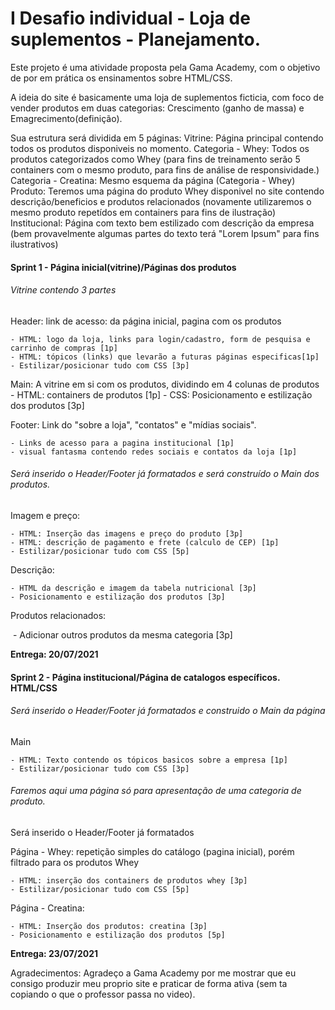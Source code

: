 <h1>I Desafio individual - Loja de suplementos - Planejamento.</h1>

Este projeto é uma atividade proposta pela Gama Academy, com o objetivo de por em prática os ensinamentos sobre HTML/CSS.

A ideia do site é basicamente uma loja de suplementos ficticia, com foco de vender produtos em duas categorias:
Crescimento (ganho de massa) e Emagrecimento(definição).

Sua estrutura será dividida em 5 páginas:
	Vitrine: Página principal contendo todos os produtos disponiveis no momento.
	Categoria - Whey: Todos os produtos categorizados como Whey (para fins de treinamento serão 5 containers com o mesmo produto, para fins de análise de responsividade.)
	Categoria - Creatina: Mesmo esquema da página (Categoria - Whey)
	Produto: Teremos uma página do produto Whey disponivel no site contendo descrição/beneficios e produtos relacionados (novamente utilizaremos o mesmo produto repetídos em containers para fins de ilustração)
	Institucional: Página com texto bem estilizado com descrição da empresa (bem provavelmente algumas partes do texto terá "Lorem Ipsum" para fins ilustrativos)

<h4>Sprint 1 - Página inicial(vitrine)/Páginas dos produtos </h4>

<h6>Vitrine contendo 3 partes</h6>

 Header: link de acesso: da página inicial, pagina com os produtos 

    - HTML: logo da loja, links para login/cadastro, form de pesquisa e carrinho de compras [1p]
    - HTML: tópicos (links) que levarão a futuras páginas especificas[1p]
    - Estilizar/posicionar tudo com CSS [3p]

 Main: A vitrine em si com os produtos, dividindo em 4 colunas de produtos
    - HTML: containers de produtos [1p]
    - CSS: Posicionamento e estilização dos produtos [3p]

 Footer: Link do "sobre a loja", "contatos" e "mídias sociais".

    - Links de acesso para a pagina institucional [1p]
    - visual fantasma contendo redes sociais e contatos da loja [1p]

<h6>Será inserido o Header/Footer já formatados e será construído o Main dos produtos.</h6>

 Imagem e preço:

	- HTML: Inserção das imagens e preço do produto [3p]
	- HTML: descrição de pagamento e frete (calculo de CEP) [1p]
	- Estilizar/posicionar tudo com CSS [5p]

Descrição: 

	- HTML da descrição e imagem da tabela nutricional [3p]
	- Posicionamento e estilização dos produtos [3p]

Produtos relacionados:

​	- Adicionar outros produtos da mesma categoria [3p]

**Entrega:  20/07/2021**



<h4>Sprint 2 - Página institucional/Página de catalogos específicos. HTML/CSS </h4>

<h6>Será inserido o Header/Footer já formatados e construido o Main da página</h6>

 Main

	- HTML: Texto contendo os tópicos basicos sobre a empresa [1p]
	- Estilizar/posicionar tudo com CSS [3p]

<h6>Faremos aqui uma página só para apresentação de uma categoria de produto.</h6>

Será inserido o Header/Footer já formatados

 Página - Whey: repetição simples do catálogo (pagina inicial), porém filtrado para os produtos Whey

	- HTML: inserção dos containers de produtos whey [3p]
	- Estilizar/posicionar tudo com CSS [5p]

Página - Creatina: 

	- HTML: Inserção dos produtos: creatina [3p]
	- Posicionamento e estilização dos produtos [5p]	

**Entrega: 23/07/2021**

Agradecimentos: Agradeço a Gama Academy por me mostrar que eu consigo produzir meu proprio site e praticar de forma ativa (sem ta copiando o que o professor passa no video).